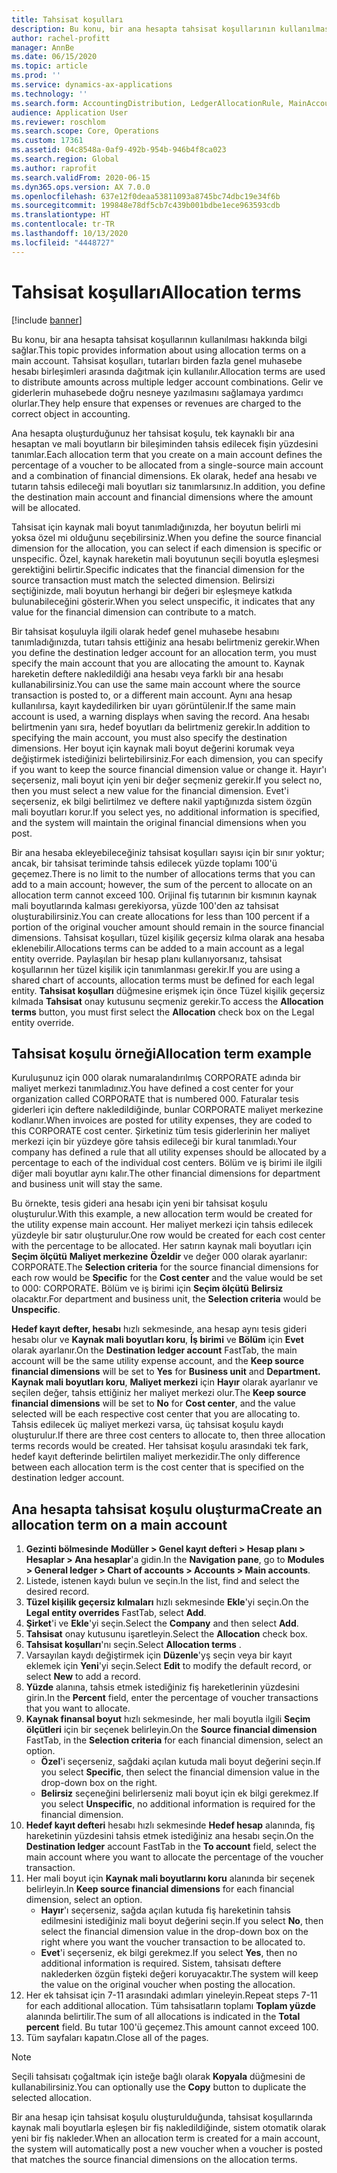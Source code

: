 ```yaml
---
title: Tahsisat koşulları
description: Bu konu, bir ana hesapta tahsisat koşullarının kullanılması hakkında bilgi sağlar.
author: rachel-profitt
manager: AnnBe
ms.date: 06/15/2020
ms.topic: article
ms.prod: ''
ms.service: dynamics-ax-applications
ms.technology: ''
ms.search.form: AccountingDistribution, LedgerAllocationRule, MainAccount, AllocationTerms
audience: Application User
ms.reviewer: roschlom
ms.search.scope: Core, Operations
ms.custom: 17361
ms.assetid: 04c8548a-0af9-492b-954b-946b4f8ca023
ms.search.region: Global
ms.author: raprofit
ms.search.validFrom: 2020-06-15
ms.dyn365.ops.version: AX 7.0.0
ms.openlocfilehash: 637e12f0deaa53811093a8745bc74dbc19e34f6b
ms.sourcegitcommit: 199848e78df5cb7c439b001bdbe1ece963593cdb
ms.translationtype: HT
ms.contentlocale: tr-TR
ms.lasthandoff: 10/13/2020
ms.locfileid: "4448727"
---
```

# <a name="allocation-terms"></a><span data-ttu-id="a9356-103">Tahsisat koşulları</span><span class="sxs-lookup"><span data-stu-id="a9356-103">Allocation terms</span></span>

[!include [banner](../includes/banner.md)]

<span data-ttu-id="a9356-104">Bu konu, bir ana hesapta tahsisat koşullarının kullanılması hakkında bilgi sağlar.</span><span class="sxs-lookup"><span data-stu-id="a9356-104">This topic provides information about using allocation terms on a main account.</span></span> <span data-ttu-id="a9356-105">Tahsisat koşulları, tutarları birden fazla genel muhasebe hesabı birleşimleri arasında dağıtmak için kullanılır.</span><span class="sxs-lookup"><span data-stu-id="a9356-105">Allocation terms are used to distribute amounts across multiple ledger account combinations.</span></span> <span data-ttu-id="a9356-106">Gelir ve giderlerin muhasebede doğru nesneye yazılmasını sağlamaya yardımcı olurlar.</span><span class="sxs-lookup"><span data-stu-id="a9356-106">They help ensure that expenses or revenues are charged to the correct object in accounting.</span></span>

<span data-ttu-id="a9356-107">Ana hesapta oluşturduğunuz her tahsisat koşulu, tek kaynaklı bir ana hesaptan ve mali boyutların bir bileşiminden tahsis edilecek fişin yüzdesini tanımlar.</span><span class="sxs-lookup"><span data-stu-id="a9356-107">Each allocation term that you create on a main account defines the percentage of a voucher to be allocated from a single-source main account and a combination of financial dimensions.</span></span> <span data-ttu-id="a9356-108">Ek olarak, hedef ana hesabı ve tutarın tahsis edileceği mali boyutları siz tanımlarsınız.</span><span class="sxs-lookup"><span data-stu-id="a9356-108">In addition, you define the destination main account and financial dimensions where the amount will be allocated.</span></span> 

<span data-ttu-id="a9356-109">Tahsisat için kaynak mali boyut tanımladığınızda, her boyutun belirli mi yoksa özel mi olduğunu seçebilirsiniz.</span><span class="sxs-lookup"><span data-stu-id="a9356-109">When you define the source financial dimension for the allocation, you can select if each dimension is specific or unspecific.</span></span> <span data-ttu-id="a9356-110">Özel, kaynak hareketin mali boyutunun seçili boyutla eşleşmesi gerektiğini belirtir.</span><span class="sxs-lookup"><span data-stu-id="a9356-110">Specific indicates that the financial dimension for the source transaction must match the selected dimension.</span></span> <span data-ttu-id="a9356-111">Belirsizi seçtiğinizde, mali boyutun herhangi bir değeri bir eşleşmeye katkıda bulunabileceğini gösterir.</span><span class="sxs-lookup"><span data-stu-id="a9356-111">When you select unspecific, it indicates that any value for the financial dimension can contribute to a match.</span></span>

<span data-ttu-id="a9356-112">Bir tahsisat koşuluyla ilgili olarak hedef genel muhasebe hesabını tanımladığınızda, tutarı tahsis ettiğiniz ana hesabı belirtmeniz gerekir.</span><span class="sxs-lookup"><span data-stu-id="a9356-112">When you define the destination ledger account for an allocation term, you must specify the main account that you are allocating the amount to.</span></span> <span data-ttu-id="a9356-113">Kaynak hareketin deftere nakledildiği ana hesabı veya farklı bir ana hesabı kullanabilirsiniz.</span><span class="sxs-lookup"><span data-stu-id="a9356-113">You can use the same main account where the source transaction is posted to, or a different main account.</span></span> <span data-ttu-id="a9356-114">Aynı ana hesap kullanılırsa, kayıt kaydedilirken bir uyarı görüntülenir.</span><span class="sxs-lookup"><span data-stu-id="a9356-114">If the same main account is used, a warning displays when saving the record.</span></span> <span data-ttu-id="a9356-115">Ana hesabı belirtmenin yanı sıra, hedef boyutları da belirtmeniz gerekir.</span><span class="sxs-lookup"><span data-stu-id="a9356-115">In addition to specifying the main account, you must also specify the destination dimensions.</span></span> <span data-ttu-id="a9356-116">Her boyut için kaynak mali boyut değerini korumak veya değiştirmek istediğinizi belirtebilirsiniz.</span><span class="sxs-lookup"><span data-stu-id="a9356-116">For each dimension, you can specify if you want to keep the source financial dimension value or change it.</span></span> <span data-ttu-id="a9356-117">Hayır'ı seçerseniz, mali boyut için yeni bir değer seçmeniz gerekir.</span><span class="sxs-lookup"><span data-stu-id="a9356-117">If you select no, then you must select a new value for the financial dimension.</span></span> <span data-ttu-id="a9356-118">Evet'i seçerseniz, ek bilgi belirtilmez ve deftere nakil yaptığınızda sistem özgün mali boyutları korur.</span><span class="sxs-lookup"><span data-stu-id="a9356-118">If you select yes, no additional information is specified, and the system will maintain the original financial dimensions when you post.</span></span>

<span data-ttu-id="a9356-119">Bir ana hesaba ekleyebileceğiniz tahsisat koşulları sayısı için bir sınır yoktur; ancak, bir tahsisat teriminde tahsis edilecek yüzde toplamı 100'ü geçemez.</span><span class="sxs-lookup"><span data-stu-id="a9356-119">There is no limit to the number of allocations terms that you can add to a main account; however, the sum of the percent to allocate on an allocation term cannot exceed 100.</span></span> <span data-ttu-id="a9356-120">Orijinal fiş tutarının bir kısmının kaynak mali boyutlarında kalması gerekiyorsa, yüzde 100'den az tahsisat oluşturabilirsiniz.</span><span class="sxs-lookup"><span data-stu-id="a9356-120">You can create allocations for less than 100 percent if a portion of the original voucher amount should remain in the source financial dimensions.</span></span> <span data-ttu-id="a9356-121">Tahsisat koşulları, tüzel kişilik geçersiz kılma olarak ana hesaba eklenebilir.</span><span class="sxs-lookup"><span data-stu-id="a9356-121">Allocations terms can be added to a main account as a legal entity override.</span></span> <span data-ttu-id="a9356-122">Paylaşılan bir hesap planı kullanıyorsanız, tahsisat koşullarının her tüzel kişilik için tanımlanması gerekir.</span><span class="sxs-lookup"><span data-stu-id="a9356-122">If you are using a shared chart of accounts, allocation terms must be defined for each legal entity.</span></span> <span data-ttu-id="a9356-123">**Tahsisat koşulları** düğmesine erişmek için önce Tüzel kişilik geçersiz kılmada **Tahsisat** onay kutusunu seçmeniz gerekir.</span><span class="sxs-lookup"><span data-stu-id="a9356-123">To access the **Allocation terms** button, you must first select the **Allocation** check box on the Legal entity override.</span></span>

## <a name="allocation-term-example"></a><span data-ttu-id="a9356-124">Tahsisat koşulu örneği</span><span class="sxs-lookup"><span data-stu-id="a9356-124">Allocation term example</span></span>
<span data-ttu-id="a9356-125">Kuruluşunuz için 000 olarak numaralandırılmış CORPORATE adında bir maliyet merkezi tanımladınız.</span><span class="sxs-lookup"><span data-stu-id="a9356-125">You have defined a cost center for your organization called CORPORATE that is numbered 000.</span></span> <span data-ttu-id="a9356-126">Faturalar tesis giderleri için deftere nakledildiğinde, bunlar CORPORATE maliyet merkezine kodlanır.</span><span class="sxs-lookup"><span data-stu-id="a9356-126">When invoices are posted for utility expenses, they are coded to this CORPORATE cost center.</span></span> <span data-ttu-id="a9356-127">Şirketiniz tüm tesis giderlerinin her maliyet merkezi için bir yüzdeye göre tahsis edileceği bir kural tanımladı.</span><span class="sxs-lookup"><span data-stu-id="a9356-127">Your company has defined a rule that all utility expenses should be allocated by a percentage to each of the individual cost centers.</span></span> <span data-ttu-id="a9356-128">Bölüm ve iş birimi ile ilgili diğer mali boyutlar aynı kalır.</span><span class="sxs-lookup"><span data-stu-id="a9356-128">The other financial dimensions for department and business unit will stay the same.</span></span>

<span data-ttu-id="a9356-129">Bu örnekte, tesis gideri ana hesabı için yeni bir tahsisat koşulu oluşturulur.</span><span class="sxs-lookup"><span data-stu-id="a9356-129">With this example, a new allocation term would be created for the utility expense main account.</span></span> <span data-ttu-id="a9356-130">Her maliyet merkezi için tahsis edilecek yüzdeyle bir satır oluşturulur.</span><span class="sxs-lookup"><span data-stu-id="a9356-130">One row would be created for each cost center with the percentage to be allocated.</span></span> <span data-ttu-id="a9356-131">Her satırın kaynak mali boyutları için **Seçim ölçütü** **Maliyet merkezine** **Özeldir** ve değer 000 olarak ayarlanır: CORPORATE.</span><span class="sxs-lookup"><span data-stu-id="a9356-131">The **Selection criteria** for the source financial dimensions for each row would be **Specific** for the **Cost center** and the value would be set to 000: CORPORATE.</span></span> <span data-ttu-id="a9356-132">Bölüm ve iş birimi için **Seçim ölçütü** **Belirsiz** olacaktır.</span><span class="sxs-lookup"><span data-stu-id="a9356-132">For department and business unit, the **Selection criteria** would be **Unspecific**.</span></span>

<span data-ttu-id="a9356-133">**Hedef kayıt defter, hesabı** hızlı sekmesinde, ana hesap aynı tesis gideri hesabı olur ve **Kaynak mali boyutları koru**, **İş birimi** ve **Bölüm** için **Evet** olarak ayarlanır.</span><span class="sxs-lookup"><span data-stu-id="a9356-133">On the **Destination ledger account** FastTab, the main account will be the same utility expense account, and the **Keep source financial dimensions** will be set to **Yes** for **Business unit** and **Department.**</span></span> <span data-ttu-id="a9356-134">**Kaynak mali boyutları koru**, **Maliyet merkezi** için **Hayır** olarak ayarlanır ve seçilen değer, tahsis ettiğiniz her maliyet merkezi olur.</span><span class="sxs-lookup"><span data-stu-id="a9356-134">The **Keep source financial dimensions** will be set to **No** for **Cost center**, and the value selected will be each respective cost center that you are allocating to.</span></span> <span data-ttu-id="a9356-135">Tahsis edilecek üç maliyet merkezi varsa, üç tahsisat koşulu kaydı oluşturulur.</span><span class="sxs-lookup"><span data-stu-id="a9356-135">If there are three cost centers to allocate to, then three allocation terms records would be created.</span></span> <span data-ttu-id="a9356-136">Her tahsisat koşulu arasındaki tek fark, hedef kayıt defterinde belirtilen maliyet merkezidir.</span><span class="sxs-lookup"><span data-stu-id="a9356-136">The only difference between each allocation term is the cost center that is specified on the destination ledger account.</span></span>

## <a name="create-an-allocation-term-on-a-main-account"></a><span data-ttu-id="a9356-137">Ana hesapta tahsisat koşulu oluşturma</span><span class="sxs-lookup"><span data-stu-id="a9356-137">Create an allocation term on a main account</span></span>

1. <span data-ttu-id="a9356-138">**Gezinti bölmesinde** **Modüller > Genel kayıt defteri > Hesap planı > Hesaplar > Ana hesaplar**'a gidin.</span><span class="sxs-lookup"><span data-stu-id="a9356-138">In the **Navigation pane**, go to **Modules > General ledger > Chart of accounts > Accounts > Main accounts**.</span></span>
2. <span data-ttu-id="a9356-139">Listede, istenen kaydı bulun ve seçin.</span><span class="sxs-lookup"><span data-stu-id="a9356-139">In the list, find and select the desired record.</span></span>
3. <span data-ttu-id="a9356-140">**Tüzel kişilik geçersiz kılmaları** hızlı sekmesinde **Ekle**'yi seçin.</span><span class="sxs-lookup"><span data-stu-id="a9356-140">On the **Legal entity overrides** FastTab, select **Add**.</span></span>
4. <span data-ttu-id="a9356-141">**Şirket**'i ve **Ekle**'yi seçin.</span><span class="sxs-lookup"><span data-stu-id="a9356-141">Select the **Company** and then select **Add**.</span></span>
5. <span data-ttu-id="a9356-142">**Tahsisat** onay kutusunu işaretleyin.</span><span class="sxs-lookup"><span data-stu-id="a9356-142">Select the **Allocation** check box.</span></span>
6. <span data-ttu-id="a9356-143">**Tahsisat koşulları**'nı seçin.</span><span class="sxs-lookup"><span data-stu-id="a9356-143">Select **Allocation terms** .</span></span>
7. <span data-ttu-id="a9356-144">Varsayılan kaydı değiştirmek için **Düzenle**'yş seçin veya bir kayıt eklemek için **Yeni**'yi seçin.</span><span class="sxs-lookup"><span data-stu-id="a9356-144">Select **Edit** to modify the default record, or select **New** to add a record.</span></span>
8. <span data-ttu-id="a9356-145">**Yüzde** alanına, tahsis etmek istediğiniz fiş hareketlerinin yüzdesini girin.</span><span class="sxs-lookup"><span data-stu-id="a9356-145">In the **Percent** field, enter the percentage of voucher transactions that you want to allocate.</span></span>
9. <span data-ttu-id="a9356-146">**Kaynak finansal boyut** hızlı sekmesinde, her mali boyutla ilgili **Seçim ölçütleri** için bir seçenek belirleyin.</span><span class="sxs-lookup"><span data-stu-id="a9356-146">On the **Source financial dimension** FastTab, in the **Selection criteria** for each financial dimension, select an option.</span></span>
    - <span data-ttu-id="a9356-147">**Özel**'i seçerseniz, sağdaki açılan kutuda mali boyut değerini seçin.</span><span class="sxs-lookup"><span data-stu-id="a9356-147">If you select **Specific**, then select the financial dimension value in the drop-down box on the right.</span></span>
    - <span data-ttu-id="a9356-148">**Belirsiz** seçeneğini belirlerseniz mali boyut için ek bilgi gerekmez.</span><span class="sxs-lookup"><span data-stu-id="a9356-148">If you select **Unspecific**, no additional information is required for the financial dimension.</span></span>
10. <span data-ttu-id="a9356-149">**Hedef kayıt defteri** hesabı hızlı sekmesinde **Hedef hesap** alanında, fiş hareketinin yüzdesini tahsis etmek istediğiniz ana hesabı seçin.</span><span class="sxs-lookup"><span data-stu-id="a9356-149">On the **Destination ledger** account FastTab in the **To account** field, select the main account where you want to allocate the percentage of the voucher transaction.</span></span>
11. <span data-ttu-id="a9356-150">Her mali boyut için **Kaynak mali boyutlarını koru** alanında bir seçenek belirleyin.</span><span class="sxs-lookup"><span data-stu-id="a9356-150">In **Keep source financial dimensions** for each financial dimension, select an option.</span></span>
    - <span data-ttu-id="a9356-151">**Hayır**'ı seçerseniz, sağda açılan kutuda fiş hareketinin tahsis edilmesini istediğiniz mali boyut değerini seçin.</span><span class="sxs-lookup"><span data-stu-id="a9356-151">If you select **No**, then select the financial dimension value in the drop-down box on the right where you want the voucher transaction to be allocated to.</span></span>
    - <span data-ttu-id="a9356-152">**Evet**'i seçerseniz, ek bilgi gerekmez.</span><span class="sxs-lookup"><span data-stu-id="a9356-152">If you select **Yes**, then no additional information is required.</span></span> <span data-ttu-id="a9356-153">Sistem, tahsisatı deftere naklederken özgün fişteki değeri koruyacaktır.</span><span class="sxs-lookup"><span data-stu-id="a9356-153">The system will keep the value on the original voucher when posting the allocation.</span></span>
12. <span data-ttu-id="a9356-154">Her ek tahsisat için 7-11 arasındaki adımları yineleyin.</span><span class="sxs-lookup"><span data-stu-id="a9356-154">Repeat steps 7-11 for each additional allocation.</span></span> <span data-ttu-id="a9356-155">Tüm tahsisatların toplamı **Toplam yüzde** alanında belirtilir.</span><span class="sxs-lookup"><span data-stu-id="a9356-155">The sum of all allocations is indicated in the **Total percent** field.</span></span> <span data-ttu-id="a9356-156">Bu tutar 100'ü geçemez.</span><span class="sxs-lookup"><span data-stu-id="a9356-156">This amount cannot exceed 100.</span></span>
13. <span data-ttu-id="a9356-157">Tüm sayfaları kapatın.</span><span class="sxs-lookup"><span data-stu-id="a9356-157">Close all of the pages.</span></span>

>[!NOTE] 
> <span data-ttu-id="a9356-158">Seçili tahsisatı çoğaltmak için isteğe bağlı olarak **Kopyala** düğmesini de kullanabilirsiniz.</span><span class="sxs-lookup"><span data-stu-id="a9356-158">You can optionally use the **Copy** button to duplicate the selected allocation.</span></span>

<span data-ttu-id="a9356-159">Bir ana hesap için tahsisat koşulu oluşturulduğunda, tahsisat koşullarında kaynak mali boyutlarla eşleşen bir fiş nakledildiğinde, sistem otomatik olarak yeni bir fiş nakleder.</span><span class="sxs-lookup"><span data-stu-id="a9356-159">When an allocation term is created for a main account, the system will automatically post a new voucher when a voucher is posted that matches the source financial dimensions on the allocation terms.</span></span>
